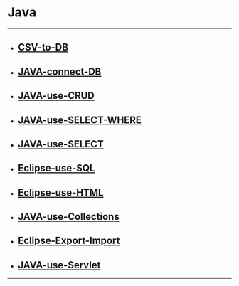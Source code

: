 # Java

****

* ## [CSV-to-DB](https://github.com/gudwo0121/TIL/blob/master/java/CSV-to-DB.md)

* ## [JAVA-connect-DB](https://github.com/gudwo0121/TIL/blob/master/java/JAVA-connect-DB.md)

* ## [JAVA-use-CRUD](https://github.com/gudwo0121/TIL/blob/master/java/JAVA-use-CRUD.md)

* ## [JAVA-use-SELECT-WHERE](https://github.com/gudwo0121/TIL/blob/master/java/JAVA-use-SELECT-WHERE.md)

* ## [JAVA-use-SELECT](https://github.com/gudwo0121/TIL/blob/master/java/JAVA-use-SELECT.md)

* ## [Eclipse-use-SQL](https://github.com/gudwo0121/TIL/blob/master/java/Eclipse-use-SQL.md)

* ## [Eclipse-use-HTML](https://github.com/gudwo0121/TIL/blob/master/java/Eclipse-use-HTML.md)

* ## [JAVA-use-Collections](https://github.com/gudwo0121/TIL/blob/master/java/JAVA-use-Collections.md)

* ## [Eclipse-Export-Import](https://github.com/gudwo0121/TIL/blob/master/java/Eclipse-Export-Import.md)

* ## [JAVA-use-Servlet](https://github.com/gudwo0121/TIL/blob/master/java/JAVA-use-Servlet.md)

***

 


